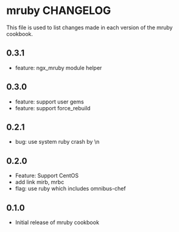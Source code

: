 mruby CHANGELOG
===============

This file is used to list changes made in each version of the mruby cookbook.

0.3.1
-----

- feature: ngx_mruby module helper

0.3.0
-----

- feature: support user gems
- feature: support force_rebuild

0.2.1
-----

- bug: use system ruby crash by \n

0.2.0
-----

- Feature: Support CentOS
- add link mirb, mrbc
- flag: use ruby which includes omnibus-chef

0.1.0
-----

- Initial release of mruby cookbook

